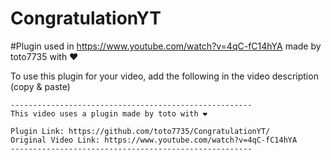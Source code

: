 # CongratulationYT

#Plugin used in https://www.youtube.com/watch?v=4qC-fC14hYA made by toto7735 with ❤

To use this plugin for your video, add the following in the video description (copy & paste)

```
------------------------------------------------------
This video uses a plugin made by toto with ❤

Plugin Link: https://github.com/toto7735/CongratulationYT/
Original Video Link: https://www.youtube.com/watch?v=4qC-fC14hYA
------------------------------------------------------
```
